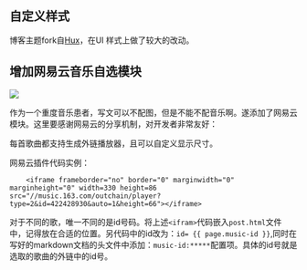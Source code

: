 ## 自定义样式

博客主题fork自[Hux](http://huangxuan.me/huxblog-boilerplate/)，在UI 样式上做了较大的改动。

## 增加网易云音乐自选模块
![](http://www.soft568.com/UploadFile/2015-6/2015061512054749.jpg)

作为一个重度音乐患者，写文可以不配图，但是不能不配音乐啊。遂添加了网易云模块。这里要感谢网易云的分享机制，对开发者非常友好：

每首歌曲都支持生成外链播放器，且可以自定义显示尺寸。

网易云插件代码实例：
```
    <iframe frameborder="no" border="0" marginwidth="0" marginheight="0" width=330 height=86 src="//music.163.com/outchain/player?type=2&id=422428930&auto=1&height=66"></iframe>

```
对于不同的歌，唯一不同的是id号码。将上述`<ifram>`代码嵌入`post.html`文件中，记得放在合适的位置。另代码中的id改为：`id= {{ page.music-id }}`,同时在写好的markdown文档的头文件中添加：`music-id:*****`配置项。具体的id号就是选取的歌曲的外链中的id号。

